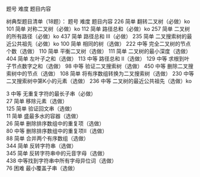 
题号 难度 题目内容

树典型题目清单（18题）：
        题号   难度   题目内容
226   简单    翻转二叉树（必做）ko
101    简单    对称二叉树（必做）ko
112    简单   路径总和（必做）ko
257   简单   二叉树的所有路径（必做）ko
437   简单  路径总和 III（必做）
235   简单  二叉搜索树的最近公共祖先（必做）ko
100    简单   相同的树（选做）
222    中等   完全二叉树的节点个数（选做）
110     简单   平衡二叉树（选做）
111     简单   二叉树的最小深度（选做）
404   简单   左叶子之和（选做）
113    中等   路径总和 II（选做）
129   中等   求根到叶子节点数字之和（选做）
98     中等  验证二叉搜索树（选做）
450   中等  删除二叉搜索树中的节点（选做）
108    简单 将有序数组转换为二叉搜索树（选做）
230   中等  二叉搜索树中第K小的元素（选做）
236   中等  二叉树的最近公共祖先（选做）ko


3 中等 无重复字符的最长子串（必做）  
27 简单 移除元素（选做）  
125 简单 验证回文串（选做）  
11 简单 盛最多水的容器（选做）  
26 简单 删除排序数组中的重复项（选做）  
80 中等 删除排序数组中的重复项II（选做）  
88 简单 合并两个有序数组（选做）  
344 简单 反转字符串（选做）  
345 简单 反转字符串中的元音字母（选做）  
438 中等找到字符串中所有字母异位词（选做）  
76 困难 最小覆盖子串（选做）


